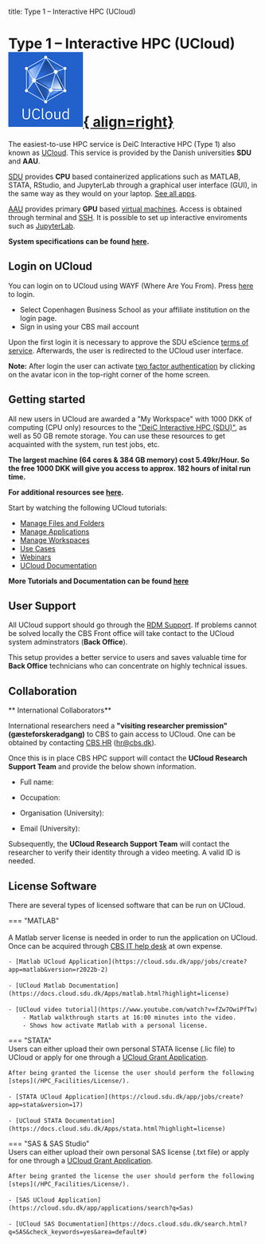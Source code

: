 title: Type 1 – Interactive HPC (UCloud) 
# Type 1 – Interactive HPC (UCloud)     [![UCloud](/HPC_Facilities/images/hpc_ucloud.png){ align=right}](https://cloud.sdu.dk/app/login) 

The easiest-to-use HPC service is DeiC Interactive HPC (Type 1) also known as [UCloud](https://cloud.sdu.dk/). This service is provided by the Danish universities **SDU** and **AAU**.

[SDU](https://cloud.sdu.dk/app/providers/detailed/ucloud) provides **CPU** based containerized applications such as MATLAB, STATA, RStudio, and JupyterLab through a graphical user interface (GUI), in the same way as they would on your laptop. [See all apps](https://docs.cloud.sdu.dk/Apps/type.html). 

[AAU](https://cloud.sdu.dk/app/providers/detailed/aau) provides primary **GPU** based [virtual machines](https://cloud.sdu.dk/app/applications/search?q=Virtual%20Machines). Access is obtained through terminal and [SSH](/Tutorial_Docs/VMs/). It is possible to set up interactive enviroments such as [JupyterLab](https://hpc.ruc.dk/blog/tutorials/setting-up-jupyternotebook-with-gpus-on-aau/). 

**System specifications can be found [here](/HPC_Facilities/MachineType/).**

## Login on UCloud
You can login on to UCloud using WAYF (Where Are You From). Press [here](https://cloud.sdu.dk/app/login) to login.

- Select Copenhagen Business School as your affiliate institution on the login page. 
- Sign in using your CBS mail account

Upon the first login it is necessary to approve the SDU eScience [terms of service](https://legal.cloud.sdu.dk). Afterwards, the user is redirected to the UCloud user interface.

**Note:** After login the user can activate [two factor authentication](https://docs.cloud.sdu.dk/guide/navigation-topbar.html#two-factor-authentication) by clicking on the avatar icon in the top-right corner of the home screen.

## Getting started

All new users in UCloud are awarded a "My Workspace" with 1000 DKK of computing (CPU only) resources to the ["DeiC Interactive HPC (SDU)"](https://cloud.sdu.dk/app/providers/detailed/ucloud), as well as 50 GB remote storage. You can use these resources to get acquainted with the system, run test jobs, etc. 

**The largest machine (64 cores & 384 GB memory) cost 5.49kr/Hour. So the free 1000 DKK will give you access to approx. 182 hours of inital run time.**

**For additional resources see [here](/getresources/).**

Start by watching the following UCloud tutorials:

- [Manage Files and Folders](https://docs.cloud.sdu.dk/tutorials/tutorial1.html)
- [Manage Applications](https://docs.cloud.sdu.dk/tutorials/tutorial2.html)
- [Manage Workspaces](https://docs.cloud.sdu.dk/tutorials/tutorial1.html)
- [Use Cases](https://docs.cloud.sdu.dk/hands-on/use-cases.html)
- [Webinars](https://docs.cloud.sdu.dk/hands-on/webinars.html)
- [UCloud Documentation](https://docs.cloud.sdu.dk/index.html)

**More Tutorials and Documentation can be found [here](/tut_docs/)**

## User Support

All UCloud support should go through the [RDM Support](/contact/). If problems cannot be solved locally the CBS Front office will take contact to the UCloud system adminstrators (**Back Office**). 

This setup provides a better service to users and saves valuable time for **Back Office** technicians who can concentrate on highly technical issues.

## Collaboration

** International Collaborators**

International researchers need a **"visiting researcher premission"(gæsteforskeradgang)** to CBS to gain access to UCloud. One can be obtained by contacting [CBS HR](https://www.cbs.dk/cbs/organisation/faellesadministrationen/hr) ([hr@cbs.dk](mailto:hr@cbs.dk)).

Once this is in place CBS HPC support will contact the **UCloud Research Support Team** and provide the below shown information. 

- Full name:

- Occupation:

- Organisation (University):

- Email (University):

Subsequently, the **UCloud Research Support Team** will contact the researcher to verify their identity through a video meeting. A valid ID is needed. 

## License Software

There are several types of licensed software that can be run on UCloud. 
    
=== "MATLAB"
    <br />   
    A Matlab server license is needed in order to run the application on UCloud. Once can be acquired through [CBS IT help desk](https://helpdesk.cbs.dk/Login/Login?ReturnUrl=%2f) at own expense.

    - [Matlab UCloud Application](https://cloud.sdu.dk/app/jobs/create?app=matlab&version=r2022b-2)

    - [UCloud Matlab Documentation](https://docs.cloud.sdu.dk/Apps/matlab.html?highlight=license)

    - [UCloud video tutorial](https://www.youtube.com/watch?v=fZw7OwiPfTw) 
        - Matlab walkthrough starts at 16:00 minutes into the video. 
        - Shows how activate Matlab with a personal license.

=== "STATA"
    <br />
    Users can either upload their own personal STATA license (.lic file) to UCloud or apply for one through a [UCloud Grant Application](/HPC_Facilities/GrantApp/).

    After being granted the license the user should perform the following [steps](/HPC_Facilities/License/). 

    - [STATA UCloud Application](https://cloud.sdu.dk/app/jobs/create?app=stata&version=17)

    - [UCloud STATA Documentation](https://docs.cloud.sdu.dk/Apps/stata.html?highlight=license)

=== "SAS & SAS Studio"
    <br />
    Users can either upload their own personal SAS license (.txt file) or apply for one through a [UCloud Grant Application](/HPC_Facilities/GrantApp/).

    After being granted the license the user should perform the following [steps](/HPC_Facilities/License/). 

    - [SAS UCloud Application](https://cloud.sdu.dk/app/applications/search?q=Sas)

    - [UCloud SAS Documentation](https://docs.cloud.sdu.dk/search.html?q=SAS&check_keywords=yes&area=default#)